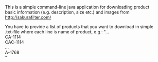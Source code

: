 This is a simple command-line java application for downloading product basic information (e.g. description, size etc.)
and images from http://sakurafilter.com/

You have to provide a list of products that you want to download in simple .txt-file where each line is name of product, e.g.:
"...<br>
CA-1114<br>
CAC-1114<br>
...<br>
A-1768<br>
"
